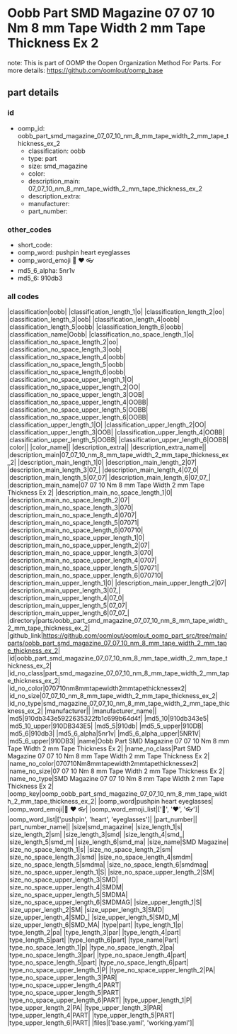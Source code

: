 # Oobb Part SMD Magazine 07 07 10 Nm 8 mm Tape Width 2 mm Tape Thickness Ex 2  

note: This is part of OOMP the Oopen Organization Method For Parts. For more details: https://github.com/oomlout/oomp_base

##  part details





### id
* oomp_id: oobb_part_smd_magazine_07_07_10_nm_8_mm_tape_width_2_mm_tape_thickness_ex_2
  * classification: oobb
  * type: part
  * size: smd_magazine
  * color: 
  * description_main: 07_07_10_nm_8_mm_tape_width_2_mm_tape_thickness_ex_2
  * description_extra: 
  * manufacturer: 
  * part_number: 

### other_codes
* short_code: 
* oomp_word: pushpin heart eyeglasses
* oomp_word_emoji :pushpin: :heart: :eyeglasses:
* md5_6_alpha: 5nr1v
* md5_6: 910db3

### all codes 
|classification|oobb|
|classification_length_1|o|
|classification_length_2|oo|
|classification_length_3|oob|
|classification_length_4|oobb|
|classification_length_5|oobb|
|classification_length_6|oobb|
|classification_name|Oobb|
|classification_no_space_length_1|o|
|classification_no_space_length_2|oo|
|classification_no_space_length_3|oob|
|classification_no_space_length_4|oobb|
|classification_no_space_length_5|oobb|
|classification_no_space_length_6|oobb|
|classification_no_space_upper_length_1|O|
|classification_no_space_upper_length_2|OO|
|classification_no_space_upper_length_3|OOB|
|classification_no_space_upper_length_4|OOBB|
|classification_no_space_upper_length_5|OOBB|
|classification_no_space_upper_length_6|OOBB|
|classification_upper_length_1|O|
|classification_upper_length_2|OO|
|classification_upper_length_3|OOB|
|classification_upper_length_4|OOBB|
|classification_upper_length_5|OOBB|
|classification_upper_length_6|OOBB|
|color||
|color_name||
|description_extra||
|description_extra_name||
|description_main|07_07_10_nm_8_mm_tape_width_2_mm_tape_thickness_ex_2|
|description_main_length_1|0|
|description_main_length_2|07|
|description_main_length_3|07_|
|description_main_length_4|07_0|
|description_main_length_5|07_07|
|description_main_length_6|07_07_|
|description_main_name|07 07 10 Nm 8 mm Tape Width 2 mm Tape Thickness Ex 2|
|description_main_no_space_length_1|0|
|description_main_no_space_length_2|07|
|description_main_no_space_length_3|070|
|description_main_no_space_length_4|0707|
|description_main_no_space_length_5|07071|
|description_main_no_space_length_6|070710|
|description_main_no_space_upper_length_1|0|
|description_main_no_space_upper_length_2|07|
|description_main_no_space_upper_length_3|070|
|description_main_no_space_upper_length_4|0707|
|description_main_no_space_upper_length_5|07071|
|description_main_no_space_upper_length_6|070710|
|description_main_upper_length_1|0|
|description_main_upper_length_2|07|
|description_main_upper_length_3|07_|
|description_main_upper_length_4|07_0|
|description_main_upper_length_5|07_07|
|description_main_upper_length_6|07_07_|
|directory|parts/oobb_part_smd_magazine_07_07_10_nm_8_mm_tape_width_2_mm_tape_thickness_ex_2|
|github_link|https://github.com/oomlout/oomlout_oomp_part_src/tree/main/parts/oobb_part_smd_magazine_07_07_10_nm_8_mm_tape_width_2_mm_tape_thickness_ex_2|
|id|oobb_part_smd_magazine_07_07_10_nm_8_mm_tape_width_2_mm_tape_thickness_ex_2|
|id_no_class|part_smd_magazine_07_07_10_nm_8_mm_tape_width_2_mm_tape_thickness_ex_2|
|id_no_color|070710nm8mmtapewidth2mmtapethicknessex2|
|id_no_size|07_07_10_nm_8_mm_tape_width_2_mm_tape_thickness_ex_2|
|id_no_type|smd_magazine_07_07_10_nm_8_mm_tape_width_2_mm_tape_thickness_ex_2|
|manufacturer||
|manufacturer_name||
|md5|910db343e5922635322fb1c699b64d4f|
|md5_10|910db343e5|
|md5_10_upper|910DB343E5|
|md5_5|910db|
|md5_5_upper|910DB|
|md5_6|910db3|
|md5_6_alpha|5nr1v|
|md5_6_alpha_upper|5NR1V|
|md5_6_upper|910DB3|
|name|Oobb Part SMD Magazine 07 07 10 Nm 8 mm Tape Width 2 mm Tape Thickness Ex 2|
|name_no_class|Part SMD Magazine 07 07 10 Nm 8 mm Tape Width 2 mm Tape Thickness Ex 2|
|name_no_color|070710Nm8mmtapewidth2mmtapethicknessex2|
|name_no_size|07 07 10 Nm 8 mm Tape Width 2 mm Tape Thickness Ex 2|
|name_no_type|SMD Magazine 07 07 10 Nm 8 mm Tape Width 2 mm Tape Thickness Ex 2|
|oomp_key|oomp_oobb_part_smd_magazine_07_07_10_nm_8_mm_tape_width_2_mm_tape_thickness_ex_2|
|oomp_word|pushpin heart eyeglasses|
|oomp_word_emoji|:pushpin: :heart: :eyeglasses:|
|oomp_word_emoji_list|[':pushpin:', ':heart:', ':eyeglasses:']|
|oomp_word_list|['pushpin', 'heart', 'eyeglasses']|
|part_number||
|part_number_name||
|size|smd_magazine|
|size_length_1|s|
|size_length_2|sm|
|size_length_3|smd|
|size_length_4|smd_|
|size_length_5|smd_m|
|size_length_6|smd_ma|
|size_name|SMD Magazine|
|size_no_space_length_1|s|
|size_no_space_length_2|sm|
|size_no_space_length_3|smd|
|size_no_space_length_4|smdm|
|size_no_space_length_5|smdma|
|size_no_space_length_6|smdmag|
|size_no_space_upper_length_1|S|
|size_no_space_upper_length_2|SM|
|size_no_space_upper_length_3|SMD|
|size_no_space_upper_length_4|SMDM|
|size_no_space_upper_length_5|SMDMA|
|size_no_space_upper_length_6|SMDMAG|
|size_upper_length_1|S|
|size_upper_length_2|SM|
|size_upper_length_3|SMD|
|size_upper_length_4|SMD_|
|size_upper_length_5|SMD_M|
|size_upper_length_6|SMD_MA|
|type|part|
|type_length_1|p|
|type_length_2|pa|
|type_length_3|par|
|type_length_4|part|
|type_length_5|part|
|type_length_6|part|
|type_name|Part|
|type_no_space_length_1|p|
|type_no_space_length_2|pa|
|type_no_space_length_3|par|
|type_no_space_length_4|part|
|type_no_space_length_5|part|
|type_no_space_length_6|part|
|type_no_space_upper_length_1|P|
|type_no_space_upper_length_2|PA|
|type_no_space_upper_length_3|PAR|
|type_no_space_upper_length_4|PART|
|type_no_space_upper_length_5|PART|
|type_no_space_upper_length_6|PART|
|type_upper_length_1|P|
|type_upper_length_2|PA|
|type_upper_length_3|PAR|
|type_upper_length_4|PART|
|type_upper_length_5|PART|
|type_upper_length_6|PART|
|files|['base.yaml', 'working.yaml']|
